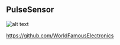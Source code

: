 ## PulseSensor

![alt text](https://media.giphy.com/media/4ZtAwFaaT5nIJjZuc6/giphy.gif)
      
https://github.com/WorldFamousElectronics
